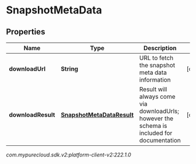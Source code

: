 # SnapshotMetaData


## Properties

| Name | Type | Description | Notes |
| ------------ | ------------- | ------------- | ------------- |
| **downloadUrl** | **String** | URL to fetch the snapshot meta data information |  [optional] |
| **downloadResult** | [**SnapshotMetaDataResult**](SnapshotMetaDataResult) | Result will always come via downloadUrls; however the schema is included for documentation |  [optional] |




_com.mypurecloud.sdk.v2:platform-client-v2:222.1.0_
